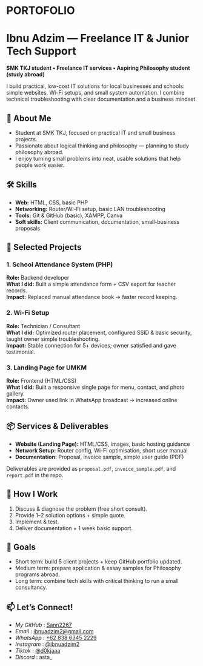 # PORTOFOLIO
# Ibnu Adzim — Freelance IT & Junior Tech Support

**SMK TKJ student • Freelance IT services • Aspiring Philosophy student (study abroad)**

I build practical, low-cost IT solutions for local businesses and schools: simple websites, Wi-Fi setups, and small system automation. I combine technical troubleshooting with clear documentation and a business mindset.


## 📌 About Me
- Student at SMK TKJ, focused on practical IT and small business projects.  
- Passionate about logical thinking and philosophy — planning to study philosophy abroad.  
- I enjoy turning small problems into neat, usable solutions that help people work easier.


## 🛠️ Skills
- **Web:** HTML, CSS, basic PHP  
- **Networking:** Router/Wi-Fi setup, basic LAN troubleshooting  
- **Tools:** Git & GitHub (basic), XAMPP, Canva  
- **Soft skills:** Client communication, documentation, small-business proposals


## 🚀 Selected Projects

### 1. School Attendance System (PHP)
**Role:** Backend developer  
**What I did:** Built a simple attendance form + CSV export for teacher records.  
**Impact:** Replaced manual attendance book → faster record keeping.

### 2. Wi-Fi Setup
**Role:** Technician / Consultant  
**What I did:** Optimized router placement, configured SSID & basic security, taught owner simple troubleshooting.  
**Impact:** Stable connection for 5+ devices; owner satisfied and gave testimonial.

### 3. Landing Page for UMKM
**Role:** Frontend (HTML/CSS)  
**What I did:** Built a responsive single page for menu, contact, and photo gallery.  
**Impact:** Owner used link in WhatsApp broadcast → increased online contacts.


## 📦 Services & Deliverables
- **Website (Landing Page):** HTML/CSS, images, basic hosting guidance  
- **Network Setup:** Router config, Wi-Fi optimisation, short user manual  
- **Documentation:** Proposal, invoice sample, simple user guide (PDF)

Deliverables are provided as `proposal.pdf`, `invoice_sample.pdf`, and `report.pdf` in the repo.


## 🧭 How I Work
1. Discuss & diagnose the problem (free short consult).  
2. Provide 1–2 solution options + simple quote.  
3. Implement & test.  
4. Deliver documentation + 1 week basic support.


## 🎯 Goals
- Short term: build 5 client projects + keep GitHub portfolio updated.  
- Medium term: prepare application & essay samples for Philosophy programs abroad.  
- Long term: combine tech skills with critical thinking to run a small consultancy.


## 📫 Let’s Connect!
- *My GitHub*  : [Sann2267](https://github.com/Sann2267)
- *Email*      : ibnuadzim2@gmail.com
- *WhatsApp*   : [+62 838 6345 2229](https://wa.me/6283863452229)
- *Instagram*  : [@ibnuadzim2](https://instagram.com/ibnuadzim2)
- *Tiktok*     : [@d0kjaaa](https://tiktok.com/@d0kjaaa)
- *Discord*    : asta_
